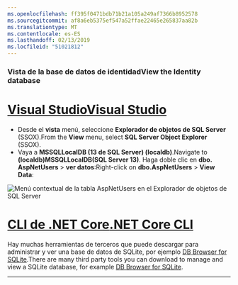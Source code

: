 ```yaml
---
ms.openlocfilehash: ff395f0471bdb71b21a105a249af7366b8952578
ms.sourcegitcommit: af8a6eb5375ef547a52ffae22465e265837aa82b
ms.translationtype: MT
ms.contentlocale: es-ES
ms.lasthandoff: 02/13/2019
ms.locfileid: "51021812"
---
```

### <a name="view-the-identity-database"></a><span data-ttu-id="770ea-101">Vista de la base de datos de identidad</span><span class="sxs-lookup"><span data-stu-id="770ea-101">View the Identity database</span></span>

# <a name="visual-studiotabvisual-studio"></a>[<span data-ttu-id="770ea-102">Visual Studio</span><span class="sxs-lookup"><span data-stu-id="770ea-102">Visual Studio</span></span>](#tab/visual-studio) 

* <span data-ttu-id="770ea-103">Desde el **vista** menú, seleccione **Explorador de objetos de SQL Server** (SSOX).</span><span class="sxs-lookup"><span data-stu-id="770ea-103">From the **View** menu, select **SQL Server Object Explorer** (SSOX).</span></span>
* <span data-ttu-id="770ea-104">Vaya a **MSSQLLocalDB (13 de SQL Server) (localdb)**.</span><span class="sxs-lookup"><span data-stu-id="770ea-104">Navigate to **(localdb)MSSQLLocalDB(SQL Server 13)**.</span></span> <span data-ttu-id="770ea-105">Haga doble clic en **dbo. AspNetUsers** > **ver datos**:</span><span class="sxs-lookup"><span data-stu-id="770ea-105">Right-click on **dbo.AspNetUsers** > **View Data**:</span></span>

![Menú contextual de la tabla AspNetUsers en el Explorador de objetos de SQL Server](~/security/authentication/accconfirm/_static/ssox.png)

# <a name="net-core-clitabnetcore-cli"></a>[<span data-ttu-id="770ea-107">CLI de .NET Core</span><span class="sxs-lookup"><span data-stu-id="770ea-107">.NET Core CLI</span></span>](#tab/netcore-cli)

<span data-ttu-id="770ea-108">Hay muchas herramientas de terceros que puede descargar para administrar y ver una base de datos de SQLite, por ejemplo [DB Browser for SQLite](http://sqlitebrowser.org/).</span><span class="sxs-lookup"><span data-stu-id="770ea-108">There are many third party tools you can download to manage and view a SQLite database, for example [DB Browser for SQLite](http://sqlitebrowser.org/).</span></span>

------